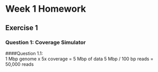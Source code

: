 # Week 1 Homework

## Exercise 1

### Question 1: Coverage Simulator
####Question 1.1:  
1 Mbp genome x 5x coverage = 5 Mbp of data
5 Mbp / 100 bp reads = 50,000 reads
